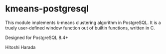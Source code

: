 kmeans-postgresql
=================

This module implements k-means clustering algorithm in
PostgreSQL. It is a truely user-defined window function out of
builtin functions, written in C.

Designed for PostgreSQL 8.4+

Hitoshi Harada
